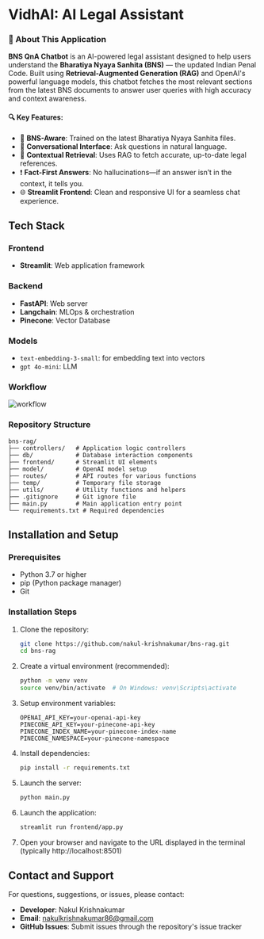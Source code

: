 # VidhAI: AI Legal Assistant

### 🧾 About This Application

**BNS QnA Chatbot** is an AI-powered legal assistant designed to help users understand the **Bharatiya Nyaya Sanhita (BNS)** — the updated Indian Penal Code. Built using **Retrieval-Augmented Generation (RAG)** and OpenAI's powerful language models, this chatbot fetches the most relevant sections from the latest BNS documents to answer user queries with high accuracy and context awareness.

#### 🔍 Key Features:
- 📘 **BNS-Aware**: Trained on the latest Bharatiya Nyaya Sanhita files.
- 🤖 **Conversational Interface**: Ask questions in natural language.
- 📄 **Contextual Retrieval**: Uses RAG to fetch accurate, up-to-date legal references.
- ❗ **Fact-First Answers**: No hallucinations—if an answer isn’t in the context, it tells you.
- 🌐 **Streamlit Frontend**: Clean and responsive UI for a seamless chat experience.


## Tech Stack
### Frontend
- **Streamlit**: Web application framework

### Backend
- **FastAPI**: Web server
- **Langchain**: MLOps & orchestration
- **Pinecone**: Vector Database

### Models
- ```text-embedding-3-small```: for embedding text into vectors
- ```gpt 4o-mini```: LLM

### Workflow
   ![workflow](https://github.com/user-attachments/assets/3dee93a7-b0f3-4a6b-8260-6cb6e98f668a)


### Repository Structure
```
bns-rag/
├── controllers/   # Application logic controllers
├── db/            # Database interaction components
├── frontend/      # Streamlit UI elements
├── model/         # OpenAI model setup
├── routes/        # API routes for various functions
├── temp/          # Temporary file storage
├── utils/         # Utility functions and helpers
├── .gitignore     # Git ignore file
├── main.py        # Main application entry point
└── requirements.txt # Required dependencies
```

## Installation and Setup

### Prerequisites
- Python 3.7 or higher
- pip (Python package manager)
- Git

### Installation Steps

1. Clone the repository:
   ```bash
   git clone https://github.com/nakul-krishnakumar/bns-rag.git
   cd bns-rag
   ```

2. Create a virtual environment (recommended):
   ```bash
   python -m venv venv
   source venv/bin/activate  # On Windows: venv\Scripts\activate
   ```

3. Setup environment variables:
   ```env
   OPENAI_API_KEY=your-openai-api-key
   PINECONE_API_KEY=your-pinecone-api-key
   PINECONE_INDEX_NAME=your-pinecone-index-name
   PINECONE_NAMESPACE=your-pinecone-namespace
   ```

4. Install dependencies:
   ```bash
   pip install -r requirements.txt
   ```

5. Launch the server:
   ```bash
   python main.py
   ```

6. Launch the application:
   ```bash
   streamlit run frontend/app.py
   ```

7. Open your browser and navigate to the URL displayed in the terminal (typically http://localhost:8501)

## Contact and Support

For questions, suggestions, or issues, please contact:
- **Developer**: Nakul Krishnakumar
- **Email**: nakulkrishnakumar86@gmail.com
- **GitHub Issues**: Submit issues through the repository's issue tracker
